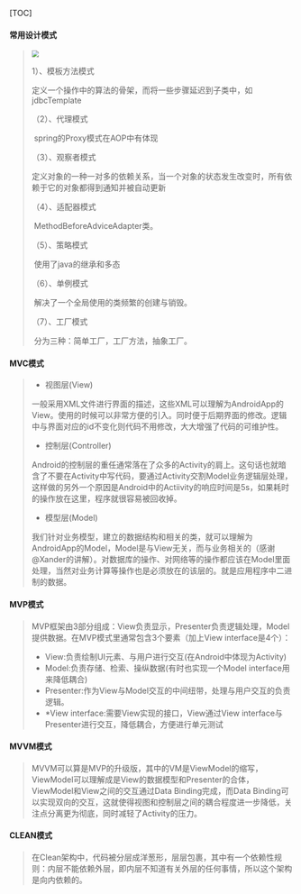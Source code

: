 [TOC]

#### 常用设计模式

> <img src="https://upload-images.jianshu.io/upload_images/15843920-fa9d522fa3db6f94.png" style="zoom:75%;" />
>
> 1）、模板方法模式
>
> ​		  定义一个操作中的算法的骨架，而将一些步骤延迟到子类中，如jdbcTemplate
>
> （2）、代理模式
>
> ​		  spring的Proxy模式在AOP中有体现
>
> （3）、观察者模式
>
> ​		  定义对象的一种一对多的依赖关系，当一个对象的状态发生改变时，所有依赖于它的对象都得到通知并被自动更新
>
> （4）、适配器模式
>
> ​	      MethodBeforeAdviceAdapter类。
>
> （5）、策略模式
>
> ​		  使用了java的继承和多态
>
> （6）、单例模式
>
> ​		 解决了一个全局使用的类频繁的创建与销毁。
>
> （7）、工厂模式
>
> ​		 分为三种：简单工厂，工厂方法，抽象工厂。

#### MVC模式

> - 视图层(View)
>
> 一般采用XML文件进行界面的描述，这些XML可以理解为AndroidApp的View。使用的时候可以非常方便的引入。同时便于后期界面的修改。逻辑中与界面对应的id不变化则代码不用修改，大大增强了代码的可维护性。
>
> - 控制层(Controller)
>
> Android的控制层的重任通常落在了众多的Activity的肩上。这句话也就暗含了不要在Activity中写代码，要通过Activity交割Model业务逻辑层处理，这样做的另外一个原因是Android中的Actiivity的响应时间是5s，如果耗时的操作放在这里，程序就很容易被回收掉。
>
> - 模型层(Model)
>
> 我们针对业务模型，建立的数据结构和相关的类，就可以理解为AndroidApp的Model，Model是与View无关，而与业务相关的（感谢@Xander的讲解）。对数据库的操作、对网络等的操作都应该在Model里面处理，当然对业务计算等操作也是必须放在的该层的。就是应用程序中二进制的数据。

#### MVP模式

> MVP框架由3部分组成：View负责显示，Presenter负责逻辑处理，Model提供数据。在MVP模式里通常包含3个要素（加上View interface是4个）：
>
> - View:负责绘制UI元素、与用户进行交互(在Android中体现为Activity)
> - Model:负责存储、检索、操纵数据(有时也实现一个Model interface用来降低耦合)
> - Presenter:作为View与Model交互的中间纽带，处理与用户交互的负责逻辑。
> - *View interface:需要View实现的接口，View通过View interface与Presenter进行交互，降低耦合，方便进行单元测试

#### MVVM模式

> MVVM可以算是MVP的升级版，其中的VM是ViewModel的缩写，ViewModel可以理解成是View的数据模型和Presenter的合体，ViewModel和View之间的交互通过Data Binding完成，而Data Binding可以实现双向的交互，这就使得视图和控制层之间的耦合程度进一步降低，关注点分离更为彻底，同时减轻了Activity的压力。

#### CLEAN模式

> 在Clean架构中，代码被分层成洋葱形，层层包裹，其中有一个依赖性规则：内层不能依赖外层，即内层不知道有关外层的任何事情，所以这个架构是向内依赖的。

